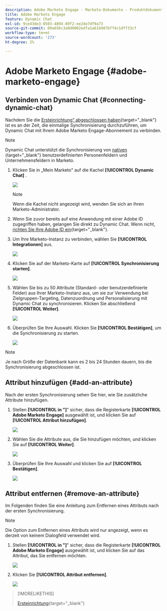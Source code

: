 ```yaml
---
description: Adobe Marketo Engage - Marketo-Dokumente - Produktdokumentation
title: Adobe Marketo Engage
feature: Dynamic Chat
exl-id: 9ce43de3-0503-4894-89f2-ee24e7df9a73
source-git-commit: 09a656c3a0d0002edfa1a61b987bff4c1dff33cf
workflow-type: tm+mt
source-wordcount: '273'
ht-degree: 2%

---
```


# Adobe Marketo Engage {#adobe-marketo-engage}

## Verbinden von Dynamic Chat {#connecting-dynamic-chat}

Nachdem Sie die [Ersteinrichtung“ abgeschlossen haben](/help/marketo/product-docs/demand-generation/dynamic-chat/setup-and-configuration/initial-setup.md){target="_blank"} ist es an der Zeit, die einmalige Synchronisierung durchzuführen, um Dynamic Chat mit Ihrem Adobe Marketo Engage-Abonnement zu verbinden.

>[!NOTE]
>
>Dynamic Chat unterstützt die Synchronisierung von [nativen &#x200B;](https://experienceleague.adobe.com/de/docs/marketo-developer/marketo/rest/lead-database/field-types){target="_blank"} benutzerdefinierten Personenfeldern und Unternehmensfeldern in Marketo.

1. Klicken Sie in „Mein Marketo&quot; auf die Kachel **[!UICONTROL Dynamic Chat]** .

   ![](assets/adobe-marketo-engage-1.png)

   >[!NOTE]
   >
   >Wenn die Kachel nicht angezeigt wird, wenden Sie sich an Ihren Marketo-Administrator.

1. Wenn Sie zuvor bereits auf eine Anwendung mit einer Adobe ID zugegriffen haben, gelangen Sie direkt zu Dynamic Chat. Wenn nicht, [richten Sie Ihre Adobe ID ein](https://helpx.adobe.com/de/manage-account/using/create-update-adobe-id.html){target="_blank"}.

1. Um Ihre Marketo-Instanz zu verbinden, wählen Sie **[!UICONTROL Integrationen]** aus.

   ![](assets/adobe-marketo-engage-2.png)

1. Klicken Sie auf der Marketo-Karte auf **[!UICONTROL Synchronisierung starten]**.

   ![](assets/adobe-marketo-engage-3.png)

1. Wählen Sie bis zu 50 Attribute (Standard- oder benutzerdefinierte Felder) aus Ihrer Marketo-Instanz aus, um sie zur Verwendung bei Zielgruppen-Targeting, Datenzuordnung und Personalisierung mit Dynamic Chat zu synchronisieren. Klicken Sie abschließend **[!UICONTROL Weiter]**.

   ![](assets/adobe-marketo-engage-4.png)

1. Überprüfen Sie Ihre Auswahl. Klicken Sie **[!UICONTROL Bestätigen]**, um die Synchronisierung zu starten.

   ![](assets/adobe-marketo-engage-5.png)

>[!NOTE]
>
>Je nach Größe der Datenbank kann es 2 bis 24 Stunden dauern, bis die Synchronisierung abgeschlossen ist.

## Attribut hinzufügen {#add-an-attribute}

Nach der ersten Synchronisierung sehen Sie hier, wie Sie zusätzliche Attribute hinzufügen.

1. Stellen **[!UICONTROL in &quot;]**&quot; sicher, dass die Registerkarte **[!UICONTROL Adobe Marketo Engage]** ausgewählt ist, und klicken Sie auf **[!UICONTROL Attribut hinzufügen]**.

   ![](assets/adobe-marketo-engage-6.png)

1. Wählen Sie die Attribute aus, die Sie hinzufügen möchten, und klicken Sie auf **[!UICONTROL Weiter]**.

   ![](assets/adobe-marketo-engage-7.png)

1. Überprüfen Sie Ihre Auswahl und klicken Sie auf **[!UICONTROL Bestätigen]**.

   ![](assets/adobe-marketo-engage-8.png)

## Attribut entfernen {#remove-an-attribute}

Im Folgenden finden Sie eine Anleitung zum Entfernen eines Attributs nach der ersten Synchronisierung.

>[!NOTE]
>
>Die Option zum Entfernen eines Attributs wird nur angezeigt, wenn es derzeit von keinem Dialogfeld verwendet wird.

1. Stellen **[!UICONTROL in &quot;]**&quot; sicher, dass die Registerkarte **[!UICONTROL Adobe Marketo Engage]** ausgewählt ist, und klicken Sie auf das Attribut, das Sie entfernen möchten.

   ![](assets/adobe-marketo-engage-9.png)

1. Klicken Sie **[!UICONTROL Attribut entfernen]**.

   ![](assets/adobe-marketo-engage-10.png)

>[!MORELIKETHIS]
>
>[Ersteinrichtung](/help/marketo/product-docs/demand-generation/dynamic-chat/setup-and-configuration/initial-setup.md){target="_blank"}
